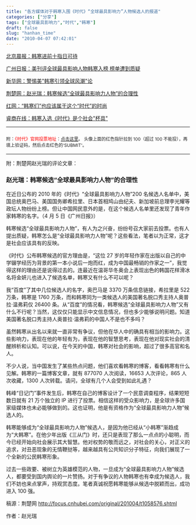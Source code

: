 ```yaml
---
title: "各方媒体对于韩寒入围《时代》“全球最具影响力”人物候选人的报道"
categories: ["分享"]
tags: ["全球最具影响力","时代","韩寒"]
draft: false
slug: "hanhan_time"
date: "2010-04-07 07:42:01"
---
```


<a href="http://www.morningpost.com.cn/wenti/wyxw/2010-04-05/46737.shtml" target="_blank">北京晨报：韩寒进前十指日可待</a>

<a href="http://http://news.sohu.com/20100405/n271315907.shtml" target="_blank">广州日报：美刊评全球最具影响人物韩寒入榜 榜单遭到质疑</a>

<a href="http://ent.ce.cn/main/ywq/pl/201004/05/t20100405_21232022.shtml " target="_blank">新华网：警惕美"韩寒引领全球风潮"论</a>

<a href="http://http://focus.cnhubei.com/original/201004/t1058576.shtml" target="_blank">荆楚网：赵光瑞：韩寒候选“全球最具影响力人物”的合理性</a>

<a href="http://hlj.rednet.cn/c/2010/04/06/1934708.htm" target="_blank">红网：“韩寒们”也应该属于这个“时代”的时尚</a>

<a href="http://http://new.spn.com.cn/1/344265.shtml" target="_blank">睿商在线：韩寒入选《时代》是个社会"杯具"</a>

<hr>
<h3 style="color: blue;"><span style="font-weight: normal; font-size: 12px; color: #222222;">附：<span style="color: #f00;">《时代》官网投票地址</span>：<span style="color: #f00;"><a href="http://www.time.com/time/specials/packages/article/0,28804,1972075_1972078_1972568,00.html" target="_blank">点击这里</a></span>。
 头像上面的红色指针拉到 100（超过 100 不能投），再填上验证码，然后点击红色的‘SUBMIT'。</span></h3>
<hr>

附：荆楚网赵光瑞的评论文章：

<h3>赵光瑞：韩寒候选“全球最具影响力人物”的合理性</h3>

在近日公布的 2010 年的《时代》“全球最具影响力人物”200 名候选人名单中，美国总统奥巴马、美国国务卿希拉里、日本首相鸠山由纪夫、新加坡前总理李光耀等政坛人物纷纷上榜。但让中国网民意外的是，在这个候选人名单里还发现了青年作家韩寒的名字。（4 月 5 日《广州日报》）

韩寒候选“全球最具影响力人物”，有人为之兴奋，纷纷号召大家前去投票。也有人提出质疑，韩寒怎么是“全球最具影响力人物”呢？这些看法，笔者以为正常，这才是社会应该具有的反映。

《时代》公布韩寒候选的官方理由是，“这位 27 岁的年轻作家在出版以自己的中学辍学经历为背景的第一本小说后一炮而红，成为中国最畅销的作家之一”，我觉得这样的理由还是说得过去的。连最近在温哥华冬奥会上表现出色的韩国花样滑冰名将金妍儿也进入了候选名单，韩寒又有什么不可以呢？

我“百度”了其中几位候选人的名字，奥巴马是 3370 万条信息链接，希拉里是 522 万条，韩寒是 1760 万条，而和韩寒同为一类候选人的美国著名脱口秀主持人奥普拉·温弗莉仅 26400 条。从“百度”的情况看，韩寒候选“全球最具影响力人物”又有什么不行呢？当然，这仅仅只能显示中文信息情况，但也多少能够说明问题。知道美国著名脱口秀主持人奥普拉·温弗莉的中国人不是也不多吗？

虽然韩寒从出名以来就一直非常有争议，但他在华人中的确具有相当的影响力。这些影响力，表现在他的年轻有为，表现在他的智慧思考，表现在他对现实社会的清醒辨析和认知。可以说，在今天的中国，韩寒对社会的影响，超过了很多高官和名人。

不少人说，当中国发生了某些热点问题，他们喜欢看韩寒的博客，看看韩寒有什么见解。韩寒的一篇博客文章，就有 877070 人次阅读，16653 人次评论，865 人次收藏，1300 人次转载。请问，全球有几个人会受到如此礼遇？

韩峰“日记门”事件发生后，韩寒在自己的博客设计了一个民意调查程序，结果短短数日就有 21 万个独立的 IP 进行了投票。相信这样的受众影响力，是全球许多国家级媒体也未必能够做到的。这也证明，他是有资格作为“全球最具影响力人物”候选人的。

韩寒能够成为“全球最具影响力人物”候选人，是因为他已经从“小韩寒”渐趋成为“大韩寒”。在他少年出版《三从门》时，还只是表现了那么一点点的小聪明，而今已经开始向社会展示其大智慧。他对权势的敬而远之，对社会的关心，对正义的追求，对丑恶现象的无情鞭挞等，越来越具有公共知识分子特征，向我们展现了一个全新的公民韩寒形象。

过去一些政要、被树立为英雄模范的人物，一旦成为“全球最具影响力人物”候选人，都要受到国内舆论的一片赞扬。对于有争议的人物韩寒也有幸成为候选人，我们不妨也来点掌声，持观赏态度。笔者真诚祝愿韩寒能够从候选中脱颖而出，成功进入 100 强。

稿源：荆楚网 <a href="http://focus.cnhubei.com/original/201004/t1058576.shtml" target="_blank">http://focus.cnhubei.com/original/201004/t1058576.shtml</a>

作者：赵光瑞

